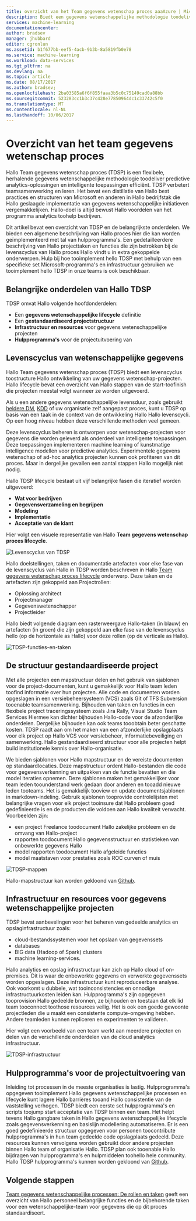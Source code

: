 ```yaml
---
title: overzicht van het Team gegevens wetenschap proces aaaAzure | Microsoft Docs
description: Biedt een gegevens wetenschappelijke methodologie toodeliver predictive analytics-oplossingen en intelligente toepassingen.
services: machine-learning
documentationcenter: 
author: bradsev
manager: jhubbard
editor: cgronlun
ms.assetid: b1f677bb-eef5-4acb-9b3b-8a5819fb0e78
ms.service: machine-learning
ms.workload: data-services
ms.tgt_pltfrm: na
ms.devlang: na
ms.topic: article
ms.date: 08/17/2017
ms.author: bradsev;
ms.openlocfilehash: 2ba03585a6f6f855faaa3b5c0c75149cad0a88bb
ms.sourcegitcommit: 523283cc1b3c37c428e77850964dc1c33742c5f0
ms.translationtype: MT
ms.contentlocale: nl-NL
ms.lasthandoff: 10/06/2017
---
```

# <a name="team-data-science-process-overview"></a>Overzicht van het team gegevens wetenschap proces

Hallo Team gegevens wetenschap proces (TDSP) is een flexibele, herhalende gegevens wetenschappelijke methodologie toodeliver predictive analytics-oplossingen en intelligente toepassingen efficiënt. TDSP verbetert teamsamenwerking en leren. Het bevat een distillatie van Hallo best practices en structuren van Microsoft en anderen in Hallo bedrijfstak die Hallo geslaagde implementatie van gegevens wetenschappelijke initiatieven vergemakkelijken. Hallo-doel is altijd bewust Hallo voordelen van het programma analytics toohelp bedrijven.

Dit artikel bevat een overzicht van TDSP en de belangrijkste onderdelen. We bieden een algemene beschrijving van Hallo proces hier die kan worden geïmplementeerd met tal van hulpprogramma's. Een gedetailleerdere beschrijving van Hallo projecttaken en functies die zijn betrokken bij de levenscyclus van Hallo proces Hallo vindt u in extra gekoppelde onderwerpen. Hulp bij hoe tooimplement hello TDSP met behulp van een specifieke set Microsoft-programma's en infrastructuur gebruiken we tooimplement hello TDSP in onze teams is ook beschikbaar.

## <a name="key-components-of-hello-tdsp"></a>Belangrijke onderdelen van Hallo TDSP

TDSP omvat Hallo volgende hoofdonderdelen:

- Een **gegevens wetenschappelijke lifecycle** definitie
- Een **gestandaardiseerd projectstructuur**
- **Infrastructuur en resources** voor gegevens wetenschappelijke projecten
- **Hulpprogramma's** voor de projectuitvoering van


## <a name="data-science-lifecycle"></a>Levenscyclus van wetenschappelijke gegevens

Hallo Team gegevens wetenschap proces (TDSP) biedt een levenscyclus toostructure Hallo ontwikkeling van uw gegevens wetenschap-projecten. Hallo lifecycle bevat een overzicht van Hallo stappen van de start-toofinish die projecten meestal volgt wanneer ze worden uitgevoerd.

Als u een andere gegevens wetenschappelijke levensduur, zoals gebruikt [heldere DM](https://wikipedia.org/wiki/Cross_Industry_Standard_Process_for_Data_Mining), [KDD](https://wikipedia.org/wiki/Data_mining#Process) of uw organisatie zelf aangepast proces, kunt u TDSP op basis van een taak in de context van de ontwikkeling Hallo Hallo levenscycli. Op een hoog niveau hebben deze verschillende methoden veel gemeen. 

Deze levenscyclus beheren is ontworpen voor wetenschap-projecten voor gegevens die worden geleverd als onderdeel van intelligente toepassingen. Deze toepassingen implementeren machine learning of kunstmatige intelligence modellen voor predictive analytics. Experimentele gegevens wetenschap of ad-hoc analytics projecten kunnen ook profiteren van dit proces. Maar in dergelijke gevallen een aantal stappen Hallo mogelijk niet nodig.    

Hallo TDSP lifecycle bestaat uit vijf belangrijke fasen die iteratief worden uitgevoerd:

* **Wat voor bedrijven**
* **Gegevensverzameling en begrijpen**
* **Modeling**
* **Implementatie**
* **Acceptatie van de klant**

Hier volgt een visuele representatie van Hallo **Team gegevens wetenschap proces lifecycle**. 

![Levenscyclus van TDSP](./media/data-science-process-overview/tdsp-lifecycle.png) 

Hallo doelstellingen, taken en documentatie artefacten voor elke fase van de levenscyclus van Hallo in TDSP worden beschreven in Hallo [Team gegevens wetenschap proces lifecycle](data-science-process-lifecycle.md) onderwerp. Deze taken en de artefacten zijn gekoppeld aan Projectrollen:

- Oplossing architect
- Projectmanager
- Gegevenswetenschapper
- Projectleider 

Hallo biedt volgende diagram een rasterweergave Hallo-taken (in blauw) en artefacten (in groen) die zijn gekoppeld aan elke fase van de levenscyclus hello (op de horizontale as Hallo) voor deze rollen (op de verticale as Hallo). 

![TDSP-functies-en-taken](./media/data-science-process-overview/tdsp-tasks-by-roles.png)

## <a name="standardized-project-structure"></a>De structuur gestandaardiseerde project

Met alle projecten een mapstructuur delen en het gebruik van sjablonen voor de project-documenten, kunt u gemakkelijk voor Hallo team leden toofind informatie over hun projecten. Alle code en documenten worden opgeslagen in een versiebeheersysteem (VCS) zoals Git of TFS Subversion tooenable teamsamenwerking. Bijhouden van taken en functies in een flexibele project traceringssysteem zoals Jira Rally, Visual Studio Team Services Hiermee kan dichter bijhouden Hallo-code voor de afzonderlijke onderdelen. Dergelijke bijhouden kan ook teams tooobtain beter geschatte kosten. TDSP raadt aan om het maken van een afzonderlijke opslagplaats voor elk project op Hallo VCS voor versiebeheer, informatiebeveiliging en samenwerking. Hallo gestandaardiseerd structuur voor alle projecten helpt build institutionele kennis over Hallo-organisatie.

We bieden sjablonen voor Hallo mapstructuur en de vereiste documenten op standaardlocaties. Deze mapstructuur ordent Hallo-bestanden die code voor gegevensverkenning en uitpakken van de functie bevatten en die model iteraties opnemen. Deze sjablonen maken het gemakkelijker voor team leden toounderstand werk gedaan door anderen en tooadd nieuwe leden tooteams. Het is gemakkelijk tooview en update documentsjablonen in markdown-indeling. Gebruik sjablonen tooprovide controlelijsten met belangrijke vragen voor elk project tooinsure dat Hallo probleem goed gedefinieerde is en de producten die voldoen aan Hallo kwaliteit verwacht. Voorbeelden zijn:

- een project Freelance toodocument Hallo zakelijke probleem en de omvang van Hallo-project
- rapporten toodocument Hallo gegevensstructuur en statistieken van onbewerkte gegevens Hallo
- model rapporten toodocument Hallo afgeleide functies
- model maatstaven voor prestaties zoals ROC curven of muis


![TDSP-mappen](./media/data-science-process-overview/tdsp-dir-structure.png)

Hallo-mapstructuur kan worden gekloond van [Github](https://github.com/Azure/Azure-TDSP-ProjectTemplate).

## <a name="infrastructure-and-resources-for-data-science-projects"></a>Infrastructuur en resources voor gegevens wetenschappelijke projecten

TDSP bevat aanbevelingen voor het beheren van gedeelde analytics en opslaginfrastructuur zoals:

- cloud-bestandssystemen voor het opslaan van gegevenssets 
- databases
- BIG data (Hadoop of Spark) clusters 
- machine learning-services. 

Hallo analytics en opslag infrastructuur kan zich op Hallo cloud of on-premises. Dit is waar de onbewerkte gegevens en verwerkte gegevenssets worden opgeslagen. Deze infrastructuur kunt reproduceerbare analyse. Ook voorkomt u dubbele, wat tooinconsistencies en onnodige infrastructuurkosten leiden kan. Hulpprogramma's zijn opgegeven tooprovision Hallo gedeelde bronnen, ze bijhouden en toestaan dat elk lid team tooconnect toothose resources veilig. Het is ook een goede gewoonte projectleden die u maakt een consistente compute-omgeving hebben. Andere teamleden kunnen repliceren en experimenten te valideren.

Hier volgt een voorbeeld van een team werkt aan meerdere projecten en delen van de verschillende onderdelen van de cloud analytics infrastructuur.

![TDSP-infrastructuur](./media/data-science-process-overview/tdsp-analytics-infra.png)


## <a name="tools-and-utilities-for-project-execution"></a>Hulpprogramma's voor de projectuitvoering van

Inleiding tot processen in de meeste organisaties is lastig. Hulpprogramma's opgegeven tooimplement Hallo gegevens wetenschappelijke processen en lifecycle kunt lagere Hallo barrières tooand Hallo consistentie van de vaststelling verhogen. TDSP biedt een eerste set hulpprogramma's en scripts toojump start acceptatie van TDSP binnen een team. Het helpt tevens Hallo gangbare taken in Hallo gegevens wetenschappelijke lifecycle zoals gegevensverkenning en basislijn modellering automatiseren. Er is een goed gedefinieerde structuur opgegeven voor personen toocontribute hulpprogramma's in hun team gedeelde code opslagplaats gedeeld. Deze resources kunnen vervolgens worden gebruikt door andere projecten binnen Hallo team of organisatie Hallo. TDSP plan ook tooenable Hallo bijdragen van hulpprogramma's en hulpmiddelen toohello hele community. Hallo TDSP hulpprogramma's kunnen worden gekloond van [Github](https://github.com/Azure/Azure-TDSP-Utilities).


## <a name="next-steps"></a>Volgende stappen

[Team gegevens wetenschappelijke processen: De rollen en taken](https://github.com/Azure/Microsoft-TDSP/blob/master/Docs/roles-tasks.md) geeft een overzicht van Hallo personeel belangrijke functies en de bijbehorende taken voor een wetenschappelijke-team voor gegevens die op dit proces standaardiseert. 
